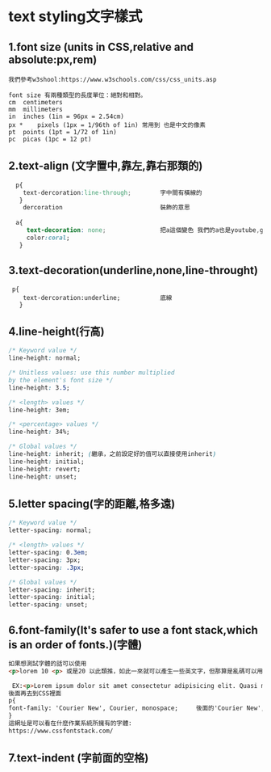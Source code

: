 # text styling文字樣式
##  1.font size (units in CSS,relative and absolute:px,rem)
```
我們參考w3shool:https://www.w3schools.com/css/css_units.asp 

font size 有兩種類型的長度單位：絕對和相對。
cm	centimeters
mm	millimeters
in	inches (1in = 96px = 2.54cm)
px *	pixels (1px = 1/96th of 1in) 常用到 也是中文的像素
pt	points (1pt = 1/72 of 1in)
pc	picas (1pc = 12 pt)

``` 
## 2.text-align (文字置中,靠左,靠右那類的)
```css
  p{
    text-dercoration:line-through;        字中間有橫線的
   }
    dercoration                           裝飾的意思
 
  a{
     text-decoration: none;               把a這個變色 我們的a也是youtube,google的網址可以使那個變色
     color:coral;  
   }
```
## 3.text-decoration(underline,none,line-throught)
```
 p{
    text-dercoration:underline;           底線
   }
```
## 4.line-height(行高)
```css
/* Keyword value */
line-height: normal;

/* Unitless values: use this number multiplied
by the element's font size */
line-height: 3.5;

/* <length> values */
line-height: 3em;

/* <percentage> values */
line-height: 34%;

/* Global values */
line-height: inherit; (繼承，之前設定好的值可以直接使用inherit)
line-height: initial;
line-height: revert;
line-height: unset;
```
## 5.letter spacing(字的距離,格多遠)
```css
/* Keyword value */
letter-spacing: normal;

/* <length> values */
letter-spacing: 0.3em; 
letter-spacing: 3px;
letter-spacing: .3px;

/* Global values */
letter-spacing: inherit;
letter-spacing: initial;
letter-spacing: unset;
```
## 6.font-family(lt's safer to use a font stack,which is an order of fonts.)(字體)
```html 
如果想測試字體的話可以使用 
<p>lorem 10 <p> 或是20 以此類推，如此一來就可以產生一些英文字，但那算是亂碼可以用來測試字體的

 EX:<p>Lorem ipsum dolor sit amet consectetur adipisicing elit. Quasi minus obcaecati fugit dolor, quibusdam reprehenderit facere sint suscipit quas voluptates! Sequi blanditiis voluptatibus iste obcaecati, repellat error debitis labore ad.</p> 
後面再去到CSS裡面 
p{
font-family: 'Courier New', Courier, monospace;     後面的'Courier New', Courier, monospace;可以自行挑選看自己喜歡什麼自己可以去看看
}
這網址是可以看在什麼作業系統所擁有的字體:
https://www.cssfontstack.com/
```
## 7.text-indent (字前面的空格)
```
``` 
